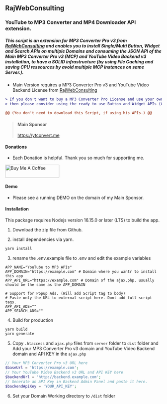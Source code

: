 ## RajWebConsulting

### YouTube to MP3 Converter and MP4 Downloader API extension.

##### This script is an extension for MP3 Converter Pro v3 from [RajWebConsulting](https://shop.rajwebconsulting.com/store/converter-scripts) and enables you to install Single/Multi Button, Widget and Search APIs on multiple Domains and consuming the JSON API of the Main MP3 Converter Pro v3 (MCP) and YouTube Video Backend v3 installation, to have a SOLID infrastructure (by using File Caching and saving CPU ressources by avoid multiple MCP instances on same Server.).

- Main Version requires a MP3 Converter Pro v3 and YouTube Video Backend License from [RajWebConsulting](https://shop.rajwebconsulting.com/store/converter-scripts)

```diff
> If you don't want to buy a MP3 Converter Pro License and use your own Server resources,
> then please consider using the ready to use Button and Widget APIs (Contains Ads) from my Main Sponsor.

@@ (You don't need to download this Script, if using his APIs.) @@
```

> #### Main Sponsor
> https://ytconvert.me


#### Donations

- Each Donation is helpful. Thank you so much for supporting me.

<a href="https://www.buymeacoffee.com/andre.h1984" target="_blank"><img src="https://cdn.buymeacoffee.com/buttons/default-yellow.png" alt="Buy Me A Coffee" height="41" width="174"></a>

#### Demo
- Please see a running DEMO on the domain of my Main Sponsor.


#### Installation
This package requires Nodejs version 16.15.0 or later (LTS) to build the app.

1. Download the zip file from Github.

2. install dependencies via yarn.

```bash
yarn install
```

3. rename the .env.example file to .env and edit the example variables
```env
APP_NAME="YouTube to MP3 APIs"
APP_DOMAIN="https://example.com" # Domain where you wantr to install this app
APP_API_URL="https://example.com" # Domain of the ajax.php. usually should be the same as the APP_DOMAIN

# Support for Popup Ads. (Will add Script tag to body)
# Paste only the URL to external script here. Dont add full script tags.
APP_API_ADS=""
APP_SEARCH_ADS=""
``` 

4. Build for production
```bash
yarn build
yarn generate
```

5. Copy `.htaccess` and `ajax.php` files from `server` folder to `dist` folder
 and Add your MP3 Converter Pro v3 domain and YouTube Video Backend domain and API KEY in the `ajax.php`

```php
// Your MP3 Converter Pro v3 URL here
$baseUrl = 'https://example.com';
// Your YouTube Video Backend v3 URL and API KEY here
$backendUrl = 'http://backend.example.com';
// Generate an API Key in Backend Admin Panel and paste it here.
$backendApiKey = 'YOUR_API_KEY';
```

6. Set your Domain Working directory to `/dist` folder
